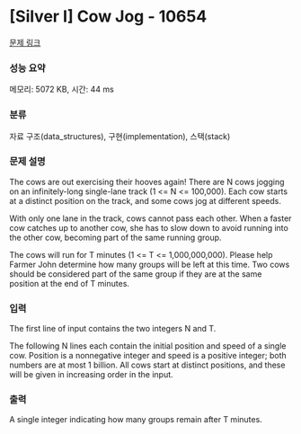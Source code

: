 # [Silver I] Cow Jog - 10654 

[문제 링크](https://www.acmicpc.net/problem/10654) 

### 성능 요약

메모리: 5072 KB, 시간: 44 ms

### 분류

자료 구조(data_structures), 구현(implementation), 스택(stack)

### 문제 설명

<p>The cows are out exercising their hooves again!  There are N cows jogging on an infinitely-long single-lane track (1 <= N <= 100,000). Each cow starts at a distinct position on the track, and some cows jog at different speeds.</p>

<p>With only one lane in the track, cows cannot pass each other.  When a faster cow catches up to another cow, she has to slow down to avoid running into the other cow, becoming part of the same running group.</p>

<p>The cows will run for T minutes (1 <= T <= 1,000,000,000).  Please help Farmer John determine how many groups will be left at this time. Two cows should be considered part of the same group if they are at the same position at the end of T minutes.</p>

### 입력 

 <p>The first line of input contains the two integers N and T.</p>

<p>The following N lines each contain the initial position and speed of a single cow.  Position is a nonnegative integer and speed is a positive integer; both numbers are at most 1 billion.  All cows start at  distinct positions, and these will be given in increasing order in the input.</p>

### 출력 

 <p>A single integer indicating how many groups remain after T minutes.</p>

